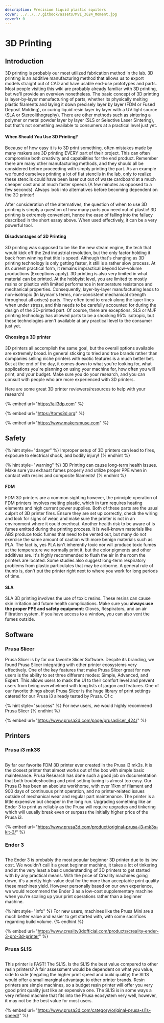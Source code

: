 ```yaml
---
description: Precision liquid plastic squiters
cover: ../../../.gitbook/assets/MVI_3624_Moment.jpg
coverY: 0
---
```


# 3D Printing

## Introduction

3D printing is probably our most utilized fabrication method in the lab. 3D printing is an additive manufacturing method that allows us to export models straight out of CAD and have usable end-use prototypes and parts. Most people visiting this wiki are probably already familiar with 3D printing, but we'll provide an overview nonetheless. The basic concept of 3D printing is layer-by-layer manufacturing of parts, whether its physically melting plastic filaments and laying it down precisely layer by layer (FDM or Fused Deposit Molding), or curing liquid resin layer by layer with a UV light source (SLA or Stereolithography). There are other methods such as sintering a polymer or metal powder layer by layer (SLS or Selective Laser Sintering), but that's not something available to consumers at a practical level just yet.&#x20;

#### When Should You Use 3D Printing?

Because of how easy it is to 3D print something, often mistakes made by many makers are 3D printing EVERY part of their project. This can often compromise both creativity and capabilities for the end product. Remember there are many other manufacturing methods, and they should all be considered before proceeding with simply printing the part. As an example we found ourselves printing a lot of flat stencils in the lab, only to realize these stencils could have been laser cut out of waste cardboard at a much cheaper cost and at much faster speeds (A few minutes as opposed to a few seconds). Always look into alternatives before becoming dependent on the 3D printer!

After consideration of the alternatives, the question of when to use 3D printing is simply a question of how many parts you need out of plastic! 3D printing is extremely convenient, hence the ease of falling into the fallacy described in the short essay above. When used effectively, it can be a very powerful tool.&#x20;

#### Disadvantages of 3D Printing

3D printing was supposed to be like the new steam engine, the tech that would kick off the 2nd industrial revolution, but the only factor holding it back from winning that title is speed. Although that's changing as 3D printing technology is only getting faster, it still is a rather slow process. At its current practical form, it remains impractical beyond low-volume productions (Exceptions apply). 3D printing is also very limited in what material can be printed. At the hobbyist level, you are limited to mostly resins or plastics with limited performance in temperature resistance and mechanical properties. Consequently, layer-by-layer manufacturing leads to non-isotropic (In layman's terms, non-consistent mechanical strength throughout all axises) parts. They often tend to crack along the layer lines when under stress, and this needs to be carefully accounted for during the design of the 3D-printed part. Of course, there are exceptions, SLS or MJF printing technology has allowed parts to be a shocking 95% isotropic, but these technologies aren't available at any practical level to the consumer just yet.&#x20;

#### Choosing a 3D printer

3D printers all accomplish the same goal, but the overall options available are extremely broad. In general sticking to tried and true brands rather than companies selling niche printers with exotic features is a much better bet. But at the end of the day, it comes down to what you're looking for, what applications you're planning on using your machine for, how often you will print, and your budget. Make sure you do your research, and you can consult with people who are more experienced with 3D printers.&#x20;

Here are some great 3D printer reviewers/resources to help with your research!

{% embed url="https://all3dp.com" %}

{% embed url="https://toms3d.org" %}

{% embed url="https://www.makersmuse.com" %}

## Safety

{% hint style="danger" %}
Improper setup of 3D printers can lead to fires, exposure to electrical shock, and bodily injury!
{% endhint %}

{% hint style="warning" %}
3D Printing can cause long-term health issues. Make sure you exhaust fumes properly and utilize proper PPE when in contact with resins and composite filaments!
{% endhint %}

#### FDM

FDM 3D printers are a common sighting however, the principle operation of FDM printers involves melting plastic, which in turn requires heating elements and high current power supplies. Both of these parts are the usual culprit of 3D printer fires. Ensure they are set up correctly, check the wiring and look for signs of wear, and make sure the printer is not in an environment where it could overheat. Another health risk to be aware of is fumes emitted during the printing process. It is well-known materials like ABS produce toxic fumes that need to be vented out, but many do not exercise the same amount of caution with more benign materials such as PLA. The fact is, yes PLA isn't inherently toxic nor will produce toxic fumes at the temperature we normally print it, but the color pigments and other additives are. It's highly recommended to flush the air in the room the printers are located. Some studies also suggest long-term respiratory problems from plastic particulates that may be airborne. A  general rule of thumb is, don't put the printer right next to where you work for long periods of time.&#x20;

#### SLA

SLA 3D printing involves the use of toxic resins. These resins can cause skin irritation and future health complications. Make sure you **always use the proper PPE and safety equipment**: Gloves, Respirators, and an air Filtration system. If you have access to a window, you can also vent the fumes outside.&#x20;

## Software

### Prusa Slicer

Prusa Slicer is by far our favorite Slicer Software. Despite its branding, we found Prusa Slicer integrating with other printer ecosystems very effectively. One of the key features that make Prusa Slicer great for new users is the ability to set three different modes: Simple, Advanced, and Expert. This allows users to mask the UI to their comfort level and prevent users from being overwhelmed with long lists of jargon and features. One of our favorite things about Prusa Slicer is the huge library of print settings catered for our Prusa i3 already tested by Prusa. Of c

{% hint style="success" %}
For new users, we would highly recommend Prusa Slicer
{% endhint %}

{% embed url="https://www.prusa3d.com/page/prusaslicer_424/" %}

## Printers

### Prusa i3 mk3S

<figure><img src="../../../.gitbook/assets/2365.jpg" alt=""><figcaption></figcaption></figure>

By far our favorite FDM 3D printer ever created in the Prusa i3 mk3s. It is the closest printer that almost works out of the box with simple basic maintenance. Prusa Research has done such a good job on documentation that both troubleshooting and print setting tuning is almost too easy. Our Prusa i3 has been an absolute workhorse, with over 11km of filament and 900 days of continuous print operation, and no printer-related issues outside of mechanical wear and regular part maintenance. The printer is a little expensive but cheaper in the long run. Upgrading something like an Ender 3 to print as reliably as the Prusa will require upgrades and tinkering which will usually break even or surpass the initially higher price of the Prusa i3.&#x20;

{% embed url="https://www.prusa3d.com/product/original-prusa-i3-mk3s-kit-3/" %}

### Ender 3

<figure><img src="../../../.gitbook/assets/61L4aoIqYOL.jpg" alt=""><figcaption></figcaption></figure>

The Ender 3 is probably the most popular beginner 3D printer due to its low cost. We wouldn't call it a great beginner machine, it takes a lot of tinkering and at the very least a basic understanding of 3D printers to get started with by any practical means. With the price of Creality machines going down, it's a pretty high-value deal for the more than acceptable print quality these machines yield. However personally based on our own experience, we would recommend the Ender 3 as a low-cost supplementary machine when you're scaling up your print operations rather than a beginner machine.&#x20;

{% hint style="info" %}
For new users, machines like the Prusa Mini are a much better value and easier to get started with, with some sacrifices regarding build volume.&#x20;
{% endhint %}

{% embed url="https://www.creality3dofficial.com/products/creality-ender-3-pro-3d-printer" %}

### Prusa SL1S

<figure><img src="../../../.gitbook/assets/229 (1).jpg" alt=""><figcaption></figcaption></figure>

This printer is FAST! The SL1S. Is the SL1S the best value compared to other resin printers? A fair assessment would be dependent on what you value, side to side (negating the higher print speed and build quality) the SL1S would offer a small marginal advantage to other printer brands. Resin printers are simple machines, so a budget resin printer will offer you very good print quality just like an expensive one. The SL1S is in some ways a very refined machine that fits into the Prusa ecosystem very well, however, it may not be the best value for most users.&#x20;

{% embed url="https://www.prusa3d.com/category/original-prusa-sl1s-speed/" %}
